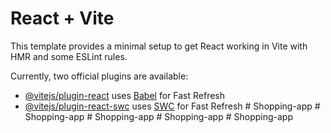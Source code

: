 # React + Vite

This template provides a minimal setup to get React working in Vite with HMR and some ESLint rules.

Currently, two official plugins are available:

- [@vitejs/plugin-react](https://github.com/vitejs/vite-plugin-react/blob/main/packages/plugin-react/README.md) uses [Babel](https://babeljs.io/) for Fast Refresh
- [@vitejs/plugin-react-swc](https://github.com/vitejs/vite-plugin-react-swc) uses [SWC](https://swc.rs/) for Fast Refresh
#   S h o p p i n g - a p p  
 #   S h o p p i n g - a p p  
 #   S h o p p i n g - a p p  
 #   S h o p p i n g - a p p  
 #   S h o p p i n g - a p p  
 